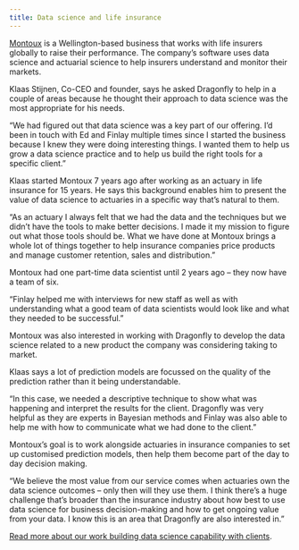 ```yaml
---
title: Data science and life insurance
---
```

[Montoux](https://www.montoux.com/) is a Wellington-based business that works with life insurers globally to raise their performance. The company’s software uses data science and actuarial science to help insurers understand and monitor their markets.

<!--more-->

Klaas Stijnen, Co-CEO and founder, says he asked Dragonfly to help in a couple of areas because he thought their approach to data science was the most appropriate for his needs.

“We had figured out that data science was a key part of our offering. I’d been in touch with Ed and Finlay multiple times since I started the business because I knew they were doing interesting things. I wanted them to help us grow a data science practice and to help us build the right tools for a specific client.”

Klaas started Montoux 7 years ago after working as an actuary in life insurance for 15 years. He says this background enables him to present the value of data science to actuaries in a specific way that’s natural to them.

“As an actuary I always felt that we had the data and the techniques but we didn’t have the tools to make better decisions. I made it my mission to figure out what those tools should be. What we have done at Montoux brings a whole lot of things together to help insurance companies price products and manage customer retention, sales and distribution.”

Montoux had one part-time data scientist until 2 years ago – they now have a team of six.

“Finlay helped me with interviews for new staff as well as with understanding what a good team of data scientists would look like and what they needed to be successful.”

Montoux was also interested in working with Dragonfly to develop the data science related to a new product the company was considering taking to market.

Klaas says a lot of prediction models are focussed on the quality of the prediction rather than it being understandable.

“In this case, we needed a descriptive technique to show what was happening and interpret the results for the client. Dragonfly was very helpful as they are experts in Bayesian methods and Finlay was also able to help me with how to communicate what we had done to the client.”

Montoux’s goal is to work alongside actuaries in insurance companies to set up customised prediction models, then help them become part of the day to day decision making.

“We believe the most value from our service comes when actuaries own the data science outcomes – only then will they use them. I think there’s a huge challenge that’s broader than the insurance industry about how best to use data science for business decision-making and how to get ongoing value from your data. I know this is an area that Dragonfly are also interested in.”

[Read more about our work building data science capability with clients](https://www.dragonfly.co.nz/work/nms-case-study.html).
